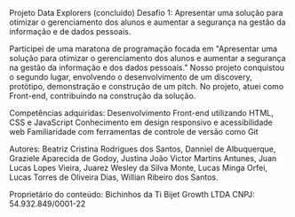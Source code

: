 Projeto Data Explorers (concluído)
Desafio 1: Apresentar uma solução para otimizar o gerenciamento dos alunos e aumentar a segurança na gestão da informação e de dados pessoais.

Participei de uma maratona de programação focada em "Apresentar uma solução para otimizar o gerenciamento dos alunos e aumentar a segurança na gestão da informação e dos dados pessoais." Nosso projeto conquistou o segundo lugar, envolvendo o desenvolvimento de um discovery, protótipo, demonstração e construção de um pitch. No projeto, atuei como Front-end, contribuindo na construção da solução.

Competências adquiridas:
Desenvolvimento Front-end utilizando HTML, CSS e JavaScript
Conhecimento em design responsivo e acessibilidade web
Familiaridade com ferramentas de controle de versão como Git

Autores: Beatriz Cristina Rodrigues dos Santos, Danniel de Albuquerque, Graziele Aparecida de Godoy, Justina João Victor Martins Antunes, Juan Lucas Lopes Vieira, Juarez Wesley da Silva Monte, Lucas Minga Orfei, Lucas Torres de Oliveira Dias, Willian Ribeiro dos Santos.

Proprietário do conteúdo:
Bichinhos da Ti Bijet Growth LTDA
CNPJ: 54.932.849/0001-22
